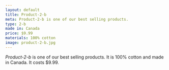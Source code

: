 ```yaml
---
layout: default
title: Product-2-b
meta: Product-2-b is one of our best selling products.
type: 2-b
made in: Canada
price: $9.99
materials: 100% cotton
image: product-2-b.jpg
---
```


*Product-2-b* is one of our best selling products. It is 100% cotton and made in Canada. It costs $9.99.
